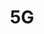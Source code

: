 ---
# This topic lives at
# https://digital.gov/topics/5g

# Topic Title
title: "5G"

# description — keep it short and clear
summary: ""

# Weight
weight: 1

# For more information on managing topics,
# see https://github.com/GSA/digitalgov.gov/wiki/topics
---